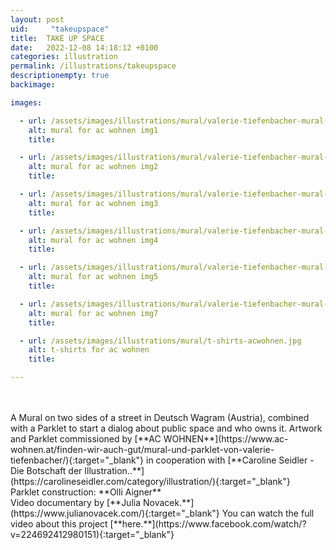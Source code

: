 ```yaml
---
layout: post
uid:     "takeupspace"
title:  TAKE UP SPACE
date:   2022-12-08 14:18:12 +0100
categories: illustration
permalink: /illustrations/takeupspace
descriptionempty: true
backimage:

images:

  - url: /assets/images/illustrations/mural/valerie-tiefenbacher-mural-acwohnen1.jpg
    alt: mural for ac wohnen img1
    title:

  - url: /assets/images/illustrations/mural/valerie-tiefenbacher-mural-acwohnen2.jpg
    alt: mural for ac wohnen img2
    title:

  - url: /assets/images/illustrations/mural/valerie-tiefenbacher-mural-acwohnen5.jpg
    alt: mural for ac wohnen img3
    title:

  - url: /assets/images/illustrations/mural/valerie-tiefenbacher-mural-acwohnen4.jpg
    alt: mural for ac wohnen img4
    title:

  - url: /assets/images/illustrations/mural/valerie-tiefenbacher-mural-acwohnen7.jpg
    alt: mural for ac wohnen img5
    title:

  - url: /assets/images/illustrations/mural/valerie-tiefenbacher-mural-acwohnen6.jpg
    alt: mural for ac wohnen img7
    title:

  - url: /assets/images/illustrations/mural/t-shirts-acwohnen.jpg
    alt: t-shirts for ac wohnen
    title:

---
```

<br>
<br>
A Mural on two sides of a street in Deutsch Wagram (Austria), combined with a Parklet to start a dialog about public space and who owns it. Artwork and Parklet commissioned by [**AC WOHNEN**](https://www.ac-wohnen.at/finden-wir-auch-gut/mural-und-parklet-von-valerie-tiefenbacher/){:target="_blank"} in cooperation with [**Caroline Seidler - Die Botschaft der Illustration..**](https://carolineseidler.com/category/illustration/){:target="_blank"}
<br>
Parklet construction: **Olli Aigner**
<br>
Video documentary by [**Julia Novacek.**](https://www.julianovacek.com/){:target="_blank"}
You can watch the full video about this project [**here.**](https://www.facebook.com/watch/?v=224692412980151){:target="_blank"}
<br>
<br>
